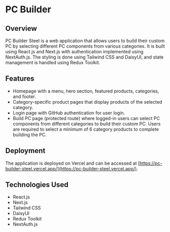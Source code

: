 # PC Builder

## Overview

PC Builder Steel is a web application that allows users to build their custom PC by selecting different PC components from various categories. It is built using React.js and Next.js with authentication implemented using NextAuth.js. The styling is done using Tailwind CSS and DaisyUI, and state management is handled using Redux Toolkit.

## Features

- Homepage with a menu, hero section, featured products, categories, and footer.
- Category-specific product pages that display products of the selected category.
- Login page with GitHub authentication for user login.
- Build PC page (protected route) where logged-in users can select PC components from different categories to build their custom PC. Users are required to select a minimum of 6 category products to complete building the PC.

## Deployment

The application is deployed on Vercel and can be accessed at [https://pc-builder-steel.vercel.app/](https://pc-builder-steel.vercel.app/).

## Technologies Used

- React.js
- Next.js
- Tailwind CSS
- DaisyUI
- Redux Toolkit
- NextAuth.js

